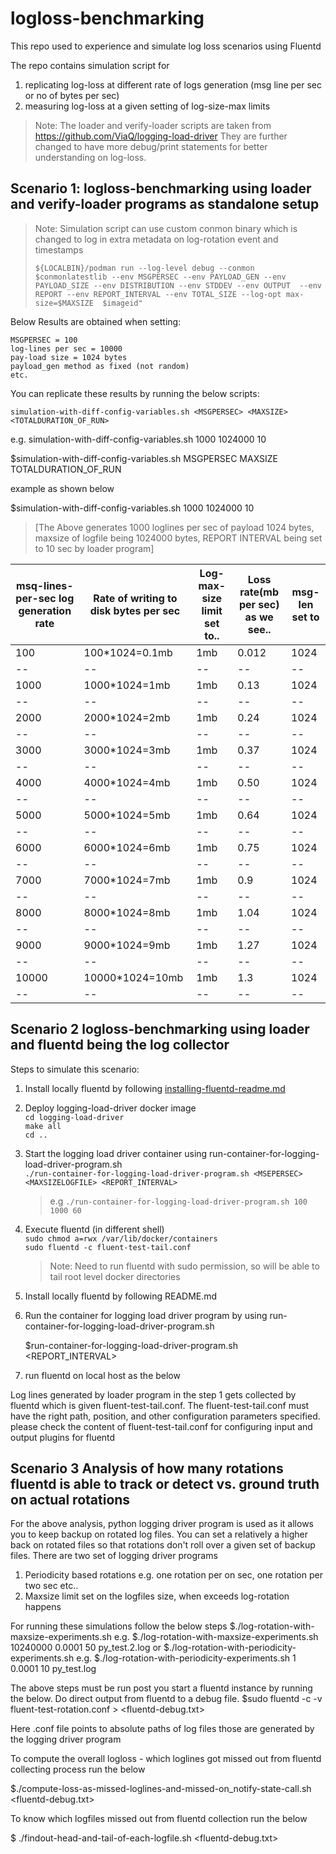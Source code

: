 # logloss-benchmarking

This repo used to experience and simulate log loss scenarios using Fluentd

The repo contains simulation script for 
 1. replicating log-loss at different rate of logs generation (msg line per sec or no of bytes per sec)
 2. measuring log-loss at a given setting of log-size-max limits
 
 > Note: The loader and verify-loader scripts are taken from https://github.com/ViaQ/logging-load-driver
 They are further changed to have more debug/print statements for better understanding on log-loss.

## Scenario 1:  logloss-benchmarking using loader and verify-loader programs as standalone setup

 
 > Note: Simulation script can use custom conmon binary which is changed to log in extra metadata on log-rotation event and timestamps
 >
 > ```${LOCALBIN}/podman run --log-level debug --conmon $conmonlatestlib --env MSGPERSEC --env PAYLOAD_GEN --env PAYLOAD_SIZE --env DISTRIBUTION --env STDDEV --env OUTPUT  --env REPORT --env REPORT_INTERVAL --env TOTAL_SIZE --log-opt max-size=$MAXSIZE  $imageid"``` 
 

 Below Results are obtained when setting:  
 
   `MSGPERSEC = 100`  
   `log-lines per sec = 10000`  
   `pay-load size = 1024 bytes`    
   `payload_gen method as fixed (not random)`   
   `etc.`  
 

 You can replicate these results by running the below scripts:
 

 `simulation-with-diff-config-variables.sh <MSGPERSEC> <MAXSIZE> <TOTALDURATION_OF_RUN>`
 
 e.g. simulation-with-diff-config-variables.sh 1000 1024000 10 

   $simulation-with-diff-config-variables.sh MSGPERSEC MAXSIZE TOTALDURATION_OF_RUN
 
   example as shown below
 
   $simulation-with-diff-config-variables.sh 1000 1024000 10 

 
 > [The Above generates 1000 loglines per sec of payload 1024 bytes, maxsize of logfile being 1024000 bytes, REPORT INTERVAL being set to 10 sec by loader program]

|msq-lines-per-sec log generation rate | Rate of writing to disk bytes per sec | Log-max-size limit set to.. | Loss rate(mb per sec) as we see.. |msg-len set to |
|--|--|--|--|--|
|100  | 100*1024=0.1mb| 1mb | 0.012| 1024 |
|--|--|--|--|--|
|1000 | 1000*1024=1mb | 1mb | 0.13 | 1024 |
|--|--|--|--|--|
|2000 | 2000*1024=2mb | 1mb | 0.24 | 1024 |
|--|--|--|--|--|
|3000 | 3000*1024=3mb | 1mb | 0.37 | 1024 |
|--|--|--|--|--|
|4000 | 4000*1024=4mb | 1mb | 0.50 | 1024 |
|--|--|--|--|--|
|5000 | 5000*1024=5mb | 1mb | 0.64 | 1024 |
|--|--|--|--|--|
|6000 | 6000*1024=6mb | 1mb | 0.75 | 1024 |
|--|--|--|--|--|
|7000 | 7000*1024=7mb | 1mb | 0.9  | 1024 |
|--|--|--|--|--|
|8000 | 8000*1024=8mb | 1mb | 1.04 | 1024 |
|--|--|--|--|--|
|9000 |9000*1024=9mb  | 1mb | 1.27 | 1024 |
|--|--|--|--|--|
|10000|10000*1024=10mb|1mb  | 1.3  | 1024 |
|--|--|--|--|--|


## Scenario 2 logloss-benchmarking using loader and fluentd being the log collector
Steps to simulate this scenario:


   1. Install locally fluentd by following [installing-fluentd-readme.md](installing-fluentd-readme.md)
   2. Deploy logging-load-driver docker image  
      `cd logging-load-driver`    
      `make all`  
      `cd ..`  
   3. Start the logging load driver container using run-container-for-logging-load-driver-program.sh   
      `./run-container-for-logging-load-driver-program.sh <MSEPERSEC> <MAXSIZELOGFILE> <REPORT_INTERVAL>`
             
      > e.g `./run-container-for-logging-load-driver-program.sh 100 1000 60`     
   3. Execute fluentd (in different shell)  
      `sudo chmod a=rwx /var/lib/docker/containers`    
      `sudo fluentd -c fluent-test-tail.conf`  
      
      > Note: Need to run fluentd with sudo permission, so will be able to tail root level docker directories     
      
   1. Install locally fluentd by following README.md
   
   
   2. Run the container for logging load driver program by using run-container-for-logging-load-driver-program.sh 
   
      $run-container-for-logging-load-driver-program.sh <MSEPERSEC> <MAXSIZELOGFILE> <REPORT_INTERVAL>
   
   3. run fluentd on local host as the below 
  
  Log lines generated by loader program in the step 1 gets collected by fluentd which is given fluent-test-tail.conf. The fluent-test-tail.conf must have the right path, position, and other configuration parameters specified.
  please check the content of fluent-test-tail.conf for configuring input and output plugins for fluentd
  

## Scenario 3 Analysis of how many rotations fluentd is able to track or detect vs. ground truth on actual rotations
 
 For the above analysis, python logging driver program is used as it allows you to keep backup on rotated log files. You can set a relatively a higher back on rotated files so that rotations don't roll over a given set of backup files. There are two set of logging driver programs 
  1. Periodicity based rotations e.g. one rotation per on sec, one rotation per two sec etc..
  2. Maxsize limit set on the logfiles size, when exceeds log-rotation happens
  
 For running these simulations follow the below steps
 $./log-rotation-with-maxsize-experiments.sh <maxsizeoflogfiles> <duration-between-two-log-lines> <duration-of-run> <test-log-file-name>
 e.g.
 $./log-rotation-with-maxsize-experiments.sh 10240000 0.0001 50 py_test.2.log
 or
 $./log-rotation-with-periodicity-experiments.sh <time-to-rotate> <duration-between-two-log-lines> <duration-of-run> <test-log-file-name>
 e.g.
 $./log-rotation-with-periodicity-experiments.sh 1 0.0001 10 py_test.log
 
 The above steps must be run post you start a fluentd instance by running the below. Do direct output from fluentd to a debug file.
 $sudo fluentd -c -v fluent-test-rotation.conf  >   <fluentd-debug.txt>
 
 Here .conf file points to absolute paths of log files those are generated by the logging driver program
 
 To compute the overall logloss - which loglines got missed out from fluentd collecting process run the below
 
 $./compute-loss-as-missed-loglines-and-missed-on_notify-state-call.sh <dir-where-logfiles-generated> <fluentd-debug.txt> 
 
 To know which logfiles missed out from fluentd collection run the below
 
 $ ./findout-head-and-tail-of-each-logfile.sh <dir-where-logfiles-generated> <fluentd-debug.txt> 
 
  
